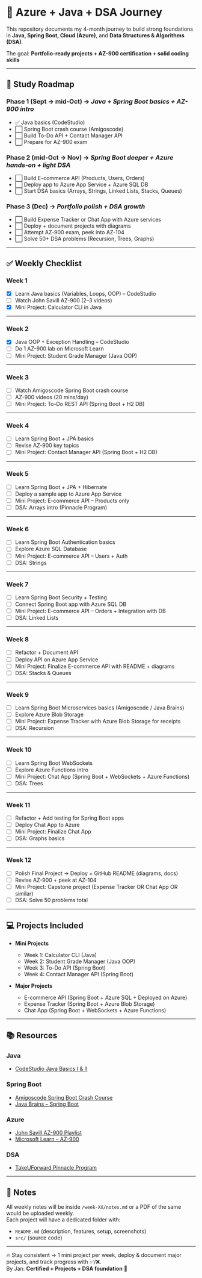 # 🚀 Azure + Java + DSA Journey  

This repository documents my 4-month journey to build strong foundations in **Java, Spring Boot, Cloud (Azure)**, and **Data Structures & Algorithms (DSA)**.  

The goal: **Portfolio-ready projects + AZ-900 certification + solid coding skills**    

---

## 📅 Study Roadmap  

### Phase 1 (Sept → mid-Oct) → *Java + Spring Boot basics + AZ-900 intro*  
- ✅ Java basics (CodeStudio)   
- ⬜ Spring Boot crash course (Amigoscode)   
- ⬜ Build To-Do API + Contact Manager API   
- ⬜ Prepare for AZ-900 exam    

### Phase 2 (mid-Oct → Nov) → *Spring Boot deeper + Azure hands-on + light DSA*  
- ⬜ Build E-commerce API (Products, Users, Orders)   
- ⬜ Deploy app to Azure App Service + Azure SQL DB   
- ⬜ Start DSA basics (Arrays, Strings, Linked Lists, Stacks, Queues)    

### Phase 3 (Dec) → *Portfolio polish + DSA growth*  
- ⬜ Build Expense Tracker or Chat App with Azure services   
- ⬜ Deploy + document projects with diagrams   
- ⬜ Attempt AZ-900 exam, peek into AZ-104   
- ⬜ Solve 50+ DSA problems (Recursion, Trees, Graphs)    

---

## ✅ Weekly Checklist  

### Week 1  
- [x] Learn Java basics (Variables, Loops, OOP) – CodeStudio   
- [ ] Watch John Savill AZ-900 (2–3 videos)   
- [x] Mini Project: Calculator CLI in Java 

---

### Week 2  
- [x] Java OOP + Exception Handling – CodeStudio   
- [ ] Do 1 AZ-900 lab on Microsoft Learn   
- [ ] Mini Project: Student Grade Manager (Java OOP)    

---

### Week 3  
- [ ] Watch Amigoscode Spring Boot crash course   
- [ ] AZ-900 videos (20 mins/day)   
- [ ] Mini Project: To-Do REST API (Spring Boot + H2 DB)    

---

### Week 4  
- [ ] Learn Spring Boot + JPA basics   
- [ ] Revise AZ-900 key topics   
- [ ] Mini Project: Contact Manager API (Spring Boot + H2 DB)    

---

### Week 5
- [ ] Learn Spring Boot + JPA + Hibernate  
- [ ] Deploy a sample app to Azure App Service  
- [ ] Mini Project: E-commerce API – Products only  
- [ ] DSA: Arrays intro (Pinnacle Program)  

---

### Week 6
- [ ] Learn Spring Boot Authentication basics  
- [ ] Explore Azure SQL Database  
- [ ] Mini Project: E-commerce API – Users + Auth  
- [ ] DSA: Strings  

---

### Week 7
- [ ] Learn Spring Boot Security + Testing  
- [ ] Connect Spring Boot app with Azure SQL DB  
- [ ] Mini Project: E-commerce API – Orders + Integration with DB  
- [ ] DSA: Linked Lists  

---

### Week 8
- [ ] Refactor + Document API  
- [ ] Deploy API on Azure App Service  
- [ ] Mini Project: Finalize E-commerce API with README + diagrams  
- [ ] DSA: Stacks & Queues  

---

### Week 9
- [ ] Learn Spring Boot Microservices basics (Amigoscode / Java Brains)  
- [ ] Explore Azure Blob Storage  
- [ ] Mini Project: Expense Tracker with Azure Blob Storage for receipts  
- [ ] DSA: Recursion  

---

### Week 10
- [ ] Learn Spring Boot WebSockets  
- [ ] Explore Azure Functions intro  
- [ ] Mini Project: Chat App (Spring Boot + WebSockets + Azure Functions)  
- [ ] DSA: Trees  

---

### Week 11
- [ ] Refactor + Add testing for Spring Boot apps  
- [ ] Deploy Chat App to Azure  
- [ ] Mini Project: Finalize Chat App  
- [ ] DSA: Graphs basics  

---

### Week 12
- [ ] Polish Final Project → Deploy + GitHub README (diagrams, docs)  
- [ ] Revise AZ-900 + peek at AZ-104  
- [ ] Mini Project: Capstone project (Expense Tracker OR Chat App OR similar)  
- [ ] DSA: Solve 50 problems total  

---

## 💻 Projects Included 

- **Mini Projects**     
  - Week 1: Calculator CLI (Java)  
  - Week 2: Student Grade Manager (Java OOP)  
  - Week 3: To-Do API (Spring Boot)  
  - Week 4: Contact Manager API (Spring Boot)    

- **Major Projects**     
  - E-commerce API (Spring Boot + Azure SQL + Deployed on Azure)  
  - Expense Tracker (Spring Boot + Azure Blob Storage)  
  - Chat App (Spring Boot + WebSockets + Azure Functions)    

---

## 📚 Resources  

### Java  
- [CodeStudio Java Basics I & II](https://www.codingninjas.com/codestudio/guided-paths/basics-of-java)    

### Spring Boot  
- [Amigoscode Spring Boot Crash Course](https://www.youtube.com/watch?v=9SGDpanrc8U)   
- [Java Brains – Spring Boot](https://www.youtube.com/c/JavaBrainsChannel)    

### Azure  
- [John Savill AZ-900 Playlist](https://www.youtube.com/playlist?list=PLlVtbbG169nED0_vMEniWBQjSoxTsBYS3)   
- [Microsoft Learn – AZ-900](https://learn.microsoft.com/en-us/training/courses/az-900t00)    

### DSA  
- [TakeUForward Pinnacle Program](https://takeuforward.org/interview-experience/tuf-pinnacle-dsa-bootcamp/)    

---

## 📖 Notes  
All weekly notes will be inside `/week-XX/notes.md` or a PDF of the same would be uploaded weekly.   
Each project will have a dedicated folder with:   
- `README.md` (description, features, setup, screenshots)   
- `src/` (source code)    

---

🔥 Stay consistent → 1 mini project per week, deploy & document major projects, and track progress with ✅/❌.  
By Jan: **Certified + Projects + DSA foundation** 🚀